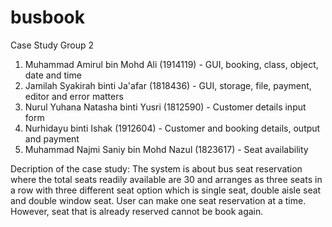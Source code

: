 # busbook

Case Study Group 2
1. Muhammad Amirul bin Mohd Ali (1914119) - GUI, booking, class, object, date and time
2. Jamilah Syakirah binti Ja'afar (1818436) - GUI, storage, file, payment, editor and error matters
3. Nurul Yuhana Natasha binti Yusri (1812590) - Customer details input form
4. Nurhidayu binti Ishak (1912604) - Customer and booking details, output and payment
5. Muhammad Najmi Saniy bin Mohd Nazul (1823617) - Seat availability

Decription of the case study:
The system is about bus seat reservation where the total seats readily available are 30 and arranges as three seats in a row with three different seat option which is  single seat, double aisle seat and double window seat. User can make one seat reservation at a time. However, seat that is already reserved cannot be book again.
